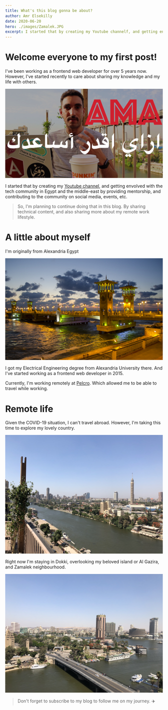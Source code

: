 ```yaml
---
title: What's this blog gonna be about?
author: Amr Elsekilly
date: 2020-06-20
hero: ./images/Zamalek.JPG
excerpt: I started that by creating my Youtube channelf, and getting envolved with the tech community in Egypt and the middle-east by providing mentorship, and contributing to the community on social media, events, etc.
---
```


# Welcome everyone to my first post!

I've been working as a frontend web developer for over 5 years now. However, I've started recently to care about sharing my knowledge and my life with others.

<div className="Image__Small">
  <img
    src="./images/thumbnail.png"
    title="AMA YouTube Video"
    alt="AMA YouTube Video"
  />
</div>

I started that by creating my [Youtube channel](https://youtube.com/amrsekilly), and getting envolved with the tech community in Egypt and the middle-east by providing mentorship, and contributing to the community on social media, events, etc.

> So, I'm planning to continue doing that in this blog. By sharing technical content, and also sharing more about my remote work lifestyle.


# A little about myself 

I'm originally from Alexandria Egypt

<div className="Image__Medium">
  <img
    src="./images/Alexandria.jpg"
    title="Alexandria, Egypt"
    alt="Alexandria, Egypt"
  />
</div>

I got my Electrical Engineering degree from Alexandria University there. And I've started working as a frontend web developer in 2015.

Currently, I'm working remotely at [Pelcro](https://pelcro.com). Which allowed me to be able to travel while working. 

# Remote life

Given the COVID-19 situation, I can't travel abroad. However, I'm taking this time to explore my lovely country.


<div className="Image__Medium">
  <img
    src="./images/dokki-2.jpg"
    title="Dokki, Giza, Egypt"
    alt="Dokki, Giza, Egypt"
  />
</div>

Right now I'm staying in Dokki, overlooking my beloved island or Al Gazira, and Zamalek neighbourhood.

<div className="Image__Medium">
  <img
    src="./images/Doki-1.jpg"
    title="Dokki, Giza, Egypt"
    alt="Dokki, Giza, Egypt"
  />
</div>


> Don't forget to subscribe to my blog to follow me on my journey. ✈️